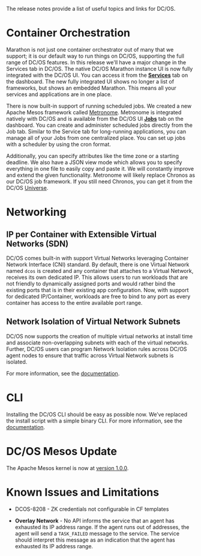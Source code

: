 The release notes provide a list of useful topics and links for DC/OS.

# Container Orchestration <!-- OSS -->

Marathon is not just one container orchestrator out of many that we support; it is our default way to run things on DC/OS, supporting the full range of DC/OS features. In this release we'll have a major change in the Services tab in DC/OS. The native DC/OS Marathon instance UI is now fully integrated with the DC/OS UI. You can access it from the [**Services**](/docs/1.8/usage/webinterface/) tab on the dashboard. The new fully integrated UI shows no longer a list of frameworks, but shows an embedded Marathon. This means all your services and applications are in one place.

There is now built-in support of running scheduled jobs. We created a new Apache Mesos framework called [Metronome](https://github.com/dcos/metronome). Metronome is integrated natively with DC/OS and is available from the DC/OS UI [**Jobs**](/docs/1.8/usage/webinterface/) tab on the dashboard. You can create and administer scheduled jobs directly from the Job tab. Similar to the Service tab for long-running applications, you can manage all of your Jobs from one centralized place. You can set up jobs with a scheduler by using the cron format.

Additionally, you can specify attributes like the time zone or a starting deadline. We also have a JSON view mode which allows you to specify everything in one file to easily copy and paste it. We will constantly improve and extend the given functionality. Metronome will likely replace Chronos as our DC/OS job framework. If you still need Chronos, you can get it from the DC/OS [Universe](https://github.com/mesosphere/universe).

<!-- You can manage Jobs via DC/OS CLI. We will have support for CRUD commands for jobs as well as for schedules. This means we support the same commands as in the UI. Please note that we currently only allow one schedule per job. We will change that in future releases. For further information please look at the CLI Command Reference. -->


# Networking <!-- OSS -->

## IP per Container with Extensible Virtual Networks (SDN)

DC/OS comes built-in with support Virtual Networks leveraging Container Network Interface (CNI) standard. By default, there is one Virtual Network named `dcos` is created and any container that attaches to a Virtual Network, receives its own dedicated IP. This allows users to run workloads that are not friendly to dynamically assigned ports and would rather bind the existing ports that is in their existing app configuration. Now, with support for dedicated IP/Container, workloads are free to bind to any port as every container has access to the entire available port range.

## Network Isolation of Virtual Network Subnets

DC/OS now supports the creation of multiple virtual networks at install time and associate non-overlapping subnets with each of the virtual networks. Further, DC/OS users can program Network Isolation rules across DC/OS agent nodes to ensure that traffic across Virtual Network subnets is isolated.

For more information, see the [documentation](/docs/1.8/administration/overlay-networks/).

<!-- DNS Based Distributed LB Service Addresses -->
<!-- Workload Isolation and Management -->
<!-- Network Isolation and Management -->

# CLI <!-- OSS -->

Installing the DC/OS CLI should be easy as possible now. We’ve replaced the install script with a simple binary CLI. For more information, see the [documentation](/docs/1.8/usage/cli/install/).

# <a name="mesos"></a>DC/OS Mesos Update <!-- OSS -->

The Apache Mesos kernel is now at [version 1.0.0](https://github.com/apache/mesos/blob/1.0.x/CHANGELOG).


# <a name="known-issues"></a>Known Issues and Limitations <!-- OSS -->

- DCOS-8208 - ZK credentials not configurable in CF templates

- **Overlay Network** - No API informs the service that an agent has exhausted its IP address range. If the agent runs out of addresses, the agent will send a `TASK_FAILED` message to the service. The service should interpret this message as an indication that the agent has exhausted its IP address range.
